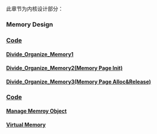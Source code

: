 此章节为内核设计部分：   
### Memory Design
### [Code](./HuOS4.0/)
#### [Divide_Organize_Memory1](./Divide_Organize_Memory1/README.md)
#### [Divide_Organize_Memory2(Memory Page Init)](./Divide_Organize_Memory2/README.md)
#### [Divide_Organize_Memory3(Memory Page Alloc&Release)](./Divide_Organize_Memory3/README.md)
### [Code](./HuOS5.0/)
#### [Manage Memroy Object](./Manage_Memory_Object/README.md)
#### [Virtual Memory](./virtual_memory/README.md)




